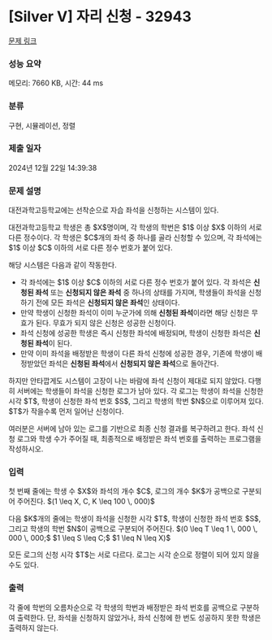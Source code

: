 # [Silver V] 자리 신청 - 32943 

[문제 링크](https://www.acmicpc.net/problem/32943) 

### 성능 요약

메모리: 7660 KB, 시간: 44 ms

### 분류

구현, 시뮬레이션, 정렬

### 제출 일자

2024년 12월 22일 14:39:38

### 문제 설명

<p>대전과학고등학교에는 선착순으로 자습 좌석을 신청하는 시스템이 있다.</p>

<p>대전과학고등학교 학생은 총 $X$명이며, 각 학생의 학번은 $1$ 이상 $X$ 이하의 서로 다른 정수이다. 각 학생은 $C$개의 좌석 중 하나를 골라 신청할 수 있으며, 각 좌석에는 $1$ 이상 $C$ 이하의 서로 다른 정수 번호가 붙어 있다.</p>

<p>해당 시스템은 다음과 같이 작동한다.</p>

<ul>
	<li>각 좌석에는 $1$ 이상 $C$ 이하의 서로 다른 정수 번호가 붙어 있다. 각 좌석은 <strong>신청된 좌석</strong> 또는 <strong>신청되지 않은 좌석</strong> 중 하나의 상태를 가지며, 학생들이 좌석을 신청하기 전에 모든 좌석은 <strong>신청되지 않은 좌석</strong>인 상태이다.</li>
	<li>만약 학생이 신청한 좌석이 이미 누군가에 의해 <strong>신청된 좌석</strong>이라면 해당 신청은 무효가 된다. 무효가 되지 않은 신청은 성공한 신청이다.</li>
	<li>좌석 신청에 성공한 학생은 즉시 신청한 좌석에 배정되며, 학생이 신청한 좌석은 <strong>신청된 좌석</strong>이 된다.</li>
	<li>만약 이미 좌석을 배정받은 학생이 다른 좌석 신청에 성공한 경우, 기존에 학생이 배정받았던 좌석은 <strong>신청된 좌석</strong>에서 <strong>신청되지 않은 좌석</strong>으로 돌아간다.</li>
</ul>

<p>하지만 안타깝게도 시스템이 고장이 나는 바람에 좌석 신청이 제대로 되지 않았다. 다행히 서버에는 학생들이 좌석을 신청한 로그가 남아 있다. 각 로그는 학생이 좌석을 신청한 시각 $T$, 학생이 신청한 좌석 번호 $S$, 그리고 학생의 학번 $N$으로 이루어져 있다. $T$가 작을수록 먼저 일어난 신청이다.</p>

<p>여러분은 서버에 남아 있는 로그를 기반으로 최종 신청 결과를 복구하려고 한다. 좌석 신청 로그와 학생 수가 주어질 때, 최종적으로 배정받은 좌석 번호를 출력하는 프로그램을 작성하시오.</p>

### 입력 

 <p>첫 번째 줄에는 학생 수 $X$와 좌석의 개수 $C$, 로그의 개수 $K$가 공백으로 구분되어 주어진다. $(1 \leq X, C, K \leq 100 \, 000)$</p>

<p>다음 $K$개의 줄에는 학생이 좌석을 신청한 시각 $T$, 학생이 신청한 좌석 번호 $S$, 그리고 학생의 학번 $N$이 공백으로 구분되어 주어진다. $(0 \leq T \leq 1 \, 000 \, 000 \, 000;$ $1 \leq S \leq C;$ $1 \leq N \leq X)$</p>

<p>모든 로그의 신청 시각 $T$는 서로 다르다. 로그는 시각 순으로 정렬이 되어 있지 않을 수도 있다.</p>

### 출력 

 <p>각 줄에 학번의 오름차순으로 각 학생의 학번과 배정받은 좌석 번호를 공백으로 구분하여 출력한다. 단, 좌석을 신청하지 않았거나, 좌석 신청에 한 번도 성공하지 못한 학생은 출력하지 않는다.</p>

